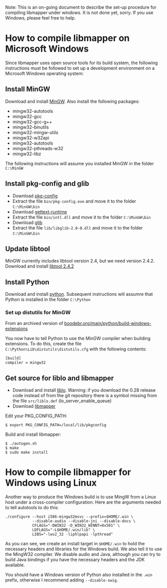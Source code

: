 Note: This is an on-going document to describe the set-up procedure
for compiling libmapper under windows. It is not done yet, sorry.  If
you use Windows, please feel free to help.

How to compile libmapper on Microsoft Windows
=============================================

Since libmapper uses open source tools for its build system, the
following instructions must be followed to set up a development
environment on a Microsoft Windows operating system:

Install MinGW
-------------

Download and install [MinGW](http://sourceforge.net/projects/mingw/). Also install the following packages:

* mingw32-autotools
* mingw32-gcc
* mingw32-gcc-g++
* mingw32-binutils
* mingw32-mingw-utils
* mingw32-w32api
* mingw32-autotools
* mingw32-pthreads-w32
* mingw32-libz

The following instructions will assume you installed MinGW in the folder `C:\MinGW`


Install pkg-config and glib
-----------------------

* Download [pkg-config](http://ftp.gnome.org/pub/gnome/binaries/win32/dependencies/pkg-config_0.26-1_win32.zip)
* Extract the file `bin/pkg-config.exe` and move it to the folder `C:\MinGW\bin`
* Download [gettext-runtime](http://ftp.gnome.org/pub/gnome/binaries/win32/dependencies/gettext-runtime_0.18.1.1-2_win32.zip)
* Extract the file `bin/intl.dll` and move it to the folder `C:\MinGW\bin`
* Download [glib](http://ftp.gnome.org/pub/gnome/binaries/win32/glib/2.28)
* Extract the file `lib/libglib-2.0-0.dll` and move it to the folder `C:\MinGW\bin`


Update libtool
--------------

MinGW currently includes libtool version 2.4, but we need version 2.4.2. Download and install [libtool 2.4.2](http://mirror-fr2.bbln.org/gnu/libtool/libtool-2.4.2.tar.gz)


Install Python
--------------

Download and install [python](https://www.python.org/downloads/). Subsequent instructions will assumre that Python is installed in the folder `C:\Python`

### Set up distutils for MinGW

From an archived version of [boodebr.org/main/python/build-windows-extensions](https://web.archive.org/web/20120423102540/http://boodebr.org/main/python/build-windows-extensions)

You now have to tell Python to use the MinGW compiler when building extensions. To do this, create the file `C:\Python\Lib\distutils\distutils.cfg` with the following contents:

    [build]
    compiler = mingw32

Get source for liblo and libmapper
----------------------------------

* Download and install [liblo](https://github.com/radarsat1/liblo). Warning: if you download the 0.28 release code instead of from the git repository there is a symbol missing from the file `src/liblo.def` (lo_server_enable_queue)
* Download [libmapper](http://libmapper.github.io/downloads.html)

Edit your PKG_CONFIG_PATH:

    $ export PKG_CONFIG_PATH=/local/lib/pkgconfig

Build and install libmapper:

    $ ./autogen.sh
    $ make
    $ sudo make install


How to compile libmapper for Windows using Linux
================================================

Another way to produce the Windows build is to use MingW from a Linux
host under a cross-compiler configuration.  Here are the arguments
needed to tell autotools to do this:

    ./configure --host i586-mingw32msvc --prefix=$HOME/.win \
                --disable-audio --disable-jni --disable-docs \
                CFLAGS="-DWIN32 -D_WIN32_WINNT=0x501" \
                LDFLAGS="-L$HOME/.win/lib" \
                LIBS="-lws2_32 -liphlpapi -lpthread"

As you can see, we create an install target in `$HOME/.win` to hold
the necessary headers and libraries for the Windows build.  We also
tell it to use the MingW32 compiler.  We disable audio and Java,
although you can try to build Java bindings if you have the necessary
headers and the JDK available.

You should have a Windows version of Python also installed in the
`.win` prefix, otherwise I recommend adding `--disable-swig`.

